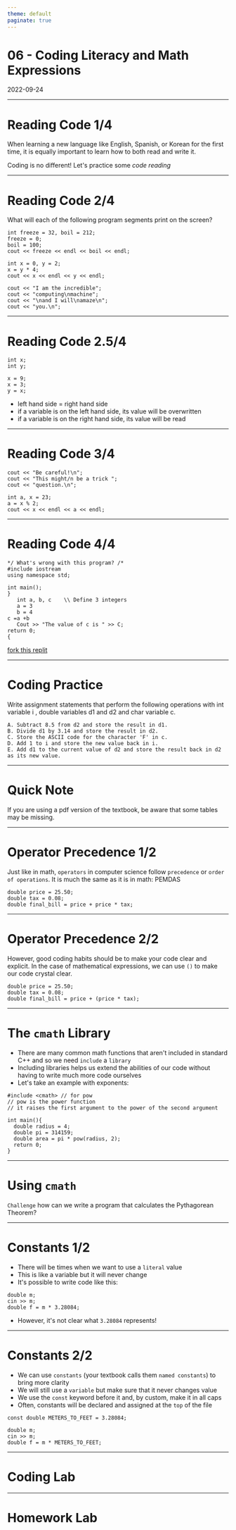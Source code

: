 ```yaml
---
theme: default
paginate: true
---
```


# 06 - Coding Literacy and Math Expressions
2022-09-24

---

# Reading Code 1/4

When learning a new language like English, Spanish, or Korean for the first time, it is equally important to learn how to both read and write it.

Coding is no different! Let's practice some *code reading*

---

# Reading Code 2/4

What will each of the following program segments print on the screen?

```
int freeze = 32, boil = 212;
freeze = 0;
boil = 100;
cout << freeze << endl << boil << endl;
```

```
int x = 0, y = 2;
x = y * 4;
cout << x << endl << y << endl;
```

```
cout << "I am the incredible";
cout << "computing\nmachine";
cout << "\nand I will\namaze\n";
cout << "you.\n";
```

---

# Reading Code 2.5/4

```
int x;
int y;

x = 9;
x = 3;
y = x;
```

- left hand side = right hand side
- if a variable is on the left hand side, its value will be overwritten
- if a variable is on the right hand side, its value will be read


---

# Reading Code 3/4

```
cout << "Be careful!\n";
cout << "This might/n be a trick ";
cout << "question.\n";
```

```
int a, x = 23;
a = x % 2;
cout << x << endl << a << endl;
```

---

# Reading Code 4/4

```
*/ What's wrong with this program? /*
#include iostream
using namespace std;

int main();
}
   int a, b, c    \\ Define 3 integers
   a = 3
   b = 4
c =a +b
   Cout >> "The value of c is " >> C;
return 0;
{
```

[fork this replit](shorturl.at/inU45)

---

# Coding Practice

Write assignment statements that perform the following operations with int variable i , double variables d1 and d2 and char variable c.

```
A. Subtract 8.5 from d2 and store the result in d1.
B. Divide d1 by 3.14 and store the result in d2.
C. Store the ASCII code for the character 'F' in c.
D. Add 1 to i and store the new value back in i.
E. Add d1 to the current value of d2 and store the result back in d2 as its new value.
```

---

# Quick Note

If you are using a pdf version of the textbook, be aware that some tables may be missing.

---

# Operator Precedence 1/2

Just like in math, `operators` in computer science follow `precedence` or `order of operations`. It is much the same as it is in math: PEMDAS

```
double price = 25.50;
double tax = 0.08;
double final_bill = price + price * tax;
```

---

# Operator Precedence 2/2

However, good coding habits should be to make your code clear and explicit. In the case of mathematical expressions, we can use `()` to make our code crystal clear.

```
double price = 25.50;
double tax = 0.08;
double final_bill = price + (price * tax);
```

---

# The `cmath` Library

- There are many common math functions that aren't included in standard C++ and so we need `include` a `library`
- Including libraries helps us extend the abilities of our code without having to write much more code ourselves
- Let's take an example with exponents:

```
#include <cmath> // for pow
// pow is the power function
// it raises the first argument to the power of the second argument

int main(){
  double radius = 4;
  double pi = 314159;
  double area = pi * pow(radius, 2);
  return 0;
}
```

---

# Using `cmath`

`Challenge` how can we write a program that calculates the Pythagorean Theorem?

---

# Constants 1/2

- There will be times when we want to use a `literal` value
- This is like a variable but it will never change
- It's possible to write code like this:

```
double m;
cin >> m;
double f = m * 3.28084;
```

- However, it's not clear what `3.28084` represents!

---

# Constants 2/2

- We can use `constants` (your textbook calls them `named constants`) to bring more clarity
- We will still use a `variable` but make sure that it never changes value
- We use the `const` keyword before it and, by custom, make it in all caps
- Often, constants will be declared and assigned at the `top` of the file

```
const double METERS_TO_FEET = 3.28084;

double m;
cin >> m;
double f = m * METERS_TO_FEET;
```

---

# Coding Lab

---

# Homework Lab
